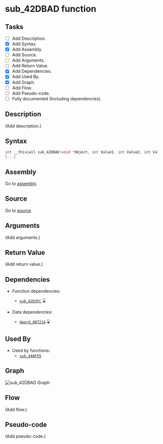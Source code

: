 # sub_42DBAD function

## Tasks

- [ ] Add Description.
- [X] Add Syntax.
- [X] Add Assembly.
- [ ] Add Source.
- [ ] Add Arguments.
- [ ] Add Return Value.
- [X] Add Dependencies.
- [X] Add Used By.
- [X] Add Graph.
- [ ] Add Flow.
- [ ] Add Pseudo-code.
- [ ] Fully documented (Including dependencies).

## Description

(Add description.)

## Syntax

```c
int __thiscall sub_42DBAD(void *Object, int Value1, int Value2, int Value3)
{...}
```

## Assembly

Go to [assembly](../asm/sub_42DBAD.asm).

## Source

Go to [source](../cc/sub_42DBAD.cc).

## Arguments

(Add arguments.)

## Return Value

(Add return value.)

## Dependencies

* Function dependencies:
  * [`sub_42D3FC`](sub_42D3FC.md) ⌛


* Data dependencies:
  * [`dword_487214`](dword_487214.md) ⌛

## Used By

* Used by functions:
  * [`sub_44AF55`](../md/sub_44AF55.md)

## Graph

![sub_42DBAD Graph](../svg/sub_42DBAD.svg "sub_42DBAD Graph")

## Flow

(Add flow.)

## Pseudo-code

(Add pseudo-code.)
